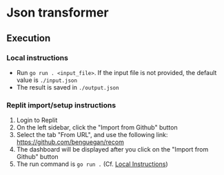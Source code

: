 # Json transformer

## Execution

### Local instructions

- Run `go run . <input_file>`. If the input file is not provided, the default value is `./input.json`
- The result is saved in `./output.json`

### Replit import/setup instructions

1. Login to Replit
2. On the left sidebar, click the "Import from Github" button
3. Select the tab "From URL", and use the following link: https://github.com/benguegan/recom
4. The dashboard will be displayed after you click on the "Import from Github" button
5. The run command is `go run .` (Cf. [Local Instructions](#local-instructions))